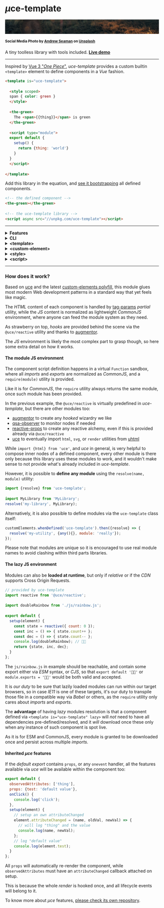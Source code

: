 # <em>µ</em>ce-template

![green field](./test/uce-template-head.jpg)

<sup>**Social Media Photo by [Andrew Seaman](https://unsplash.com/@amseaman) on [Unsplash](https://unsplash.com/)**</sup>

A tiny toolless library with tools included. **[Live demo](https://webreflection.github.io/uce-template/test/)**

- - -

Inspired by [Vue 3 "_One Piece_"](https://github.com/vuejs/vue-next/releases/tag/v3.0.0), _uce-template_ provides a custom builtin `<template>` element to define components in a _Vue_ fashion.

```html
<template is="uce-template">

  <style scoped>
  span { color: green }
  </style>

  <the-green>
    The <span>{{thing}}</span> is green
  </the-green>

  <script type="module">
  export default {
    setup() {
      return {thing: 'world'}
    }
  }
  </script>

</template>
```

Add this library in the equation, and [see it bootstrapping](https://codepen.io/WebReflection/pen/xxVMgZx?editors=1000) all defined components.

```html
<!-- the defined component -->
<the-green></the-green>

<!-- the uce-template library -->
<script async src="//unpkg.com/uce-template"></script>
```

- - -

<details>
  <summary><strong>Features</strong></summary>
  <div>

  * **SSR** compatibility out of the box: components definitions land *once* so no duplicated templates are needed in both layout and *JS*
  * a simple **CLI** that converts any html page or component into its minified version and, optionally, *Babel* transpilation
  * **Custom Elements** based, including builtin extends, so that *IE11*, *Safari*, or any other browser, will work right away
  * optionally **lazy** `<template lazy>` component, to resolve their definition only when live
  * optionally **shadow**ed `<custom-element shadow>` components, and optionally shadowed `<style shadow>` styles
  * a variety of pre-defined modules to import, including a virtual `@uce` module, to create reactive *UIs* and more
  * a runtime *ESM -> CommonJS* **module** system, where relative dependencies are [resolved (once) lazily](#the-lazy-js-environment), but any imported [module can be pre-defined](#the-module-js-environment) through the `resolve(name, module)` exported utility
  * everything pre-bundled fits into *10K* gzipped budget, or *9K* via brotli 🦄

#### Goals

  * demonstrate that tools and tooling can be optional, thanks to the current state of the *Web*
  * avoid any debate regarding duplicated code and re-hydration cost: each component can be served through static pages or dynamic *SSR*, without needing duplicated code around
  * being ahead of time providing the long discussed partial templates already, improving the previous *HTML Imports* idea, which has been dropped anyway, and simplifying scoped styles via auto prefixes or shadow dom
  * being extremely developer friendly with a script anyone can add on any page to start with, with the optional tooling offered by the module itself to optimize stand alone components, or even whole *HTML* pages

  </div>
</details>

<details>
  <summary><strong>CLI</strong></summary>
  <div>

While it's suggested to install the *CLI* globally, due some not-super-light dependency, it's still an `npx` command away:

```sh
# check all options and usage
npx uce-template --help

# works with files
npx uce-template my-component.html

# works with stdin
cat my-component.html | uce-template
```

That's it, but of course we should be sure that produced layout still works as expected 👍

  </div>
</details>

<details>
  <summary><strong>&lt;template&gt;</strong></summary>
  <div>

Any template that extends `uce-template` *must* contain at least a custom element in it, either regular, or built-in extend:

```html
<!-- register regular-element -->
<template is="uce-template">
  <regular-element>
    regular
  </regular-element>
</template>

<!-- register builtin-element as div -->
<template is="uce-template">
  <div is="builtin-element">
    builtin
  </div>
</template>
```

Any template *might* contain a single `<script>` tag, and/or one or more `<style>` definitions.


#### &lt;slot&gt;

If a component contains `{{slot.name}}` definitions, nodes from the living *HTML*, before the component gets upgraded, will be placed in there once live.

See this [live example](https://codepen.io/WebReflection/pen/OJNdZPB?editors=1000) to understand more.

  </div>
</details>

<details>
  <summary><strong>&lt;custom-element&gt;</strong></summary>
  <div>

Each "*component*" might define itself with, or without, its own static, or dynamic, content.

Such *content* will be used to render each custom element once "*mounted*" (live) and per each reactive state change.

All **dynamic parts** must be wrapped within `{{dynamic}}` curly brackets as shown here:

```html
<my-counter>
  <button onclick={{dec}}> - </button>
  <span>{{state.count}}</span>
  <button onclick={{inc}}> + </button>
</my-counter>
```

The `state`, `dec`, and `inc` references will be passed along through the script node, if any.

Regarding **ShadowDOM**, its polyfill is not included in this project but it's possible to define a component through its *shadow root* by adding a *shadow* attribute:

```html
<my-counter shadow>
  <!-- this content will be in the shadowRoot -->
  <button onclick={{dec}}> - </button>
  <span>{{state.count}}</span>
  <button onclick={{inc}}> + </button>
</my-counter>
```

The `shadow` attribute is `open` by default, but it can also be specified as `shadow=closed`.

  </div>
</details>

<details>
  <summary><strong>&lt;style&gt;</strong></summary>
  <div>

A component can have *one or more* styles in it, within a specific *scope*:

  * a generic `<style>` will apply its content globally, useful to address `my-counter + my-counter {...}` cases, as example
  * a `<style scoped>` will apply its content prefixed with the Custom Element name (i.e. `my-counter span, my-counter button {...}`)
  * a `<style shadow>` will apply its content on top of the *shadowRoot*, assuming the component is defined with a `shadow` attribute

There is nothing special to consider here, except that *global* styles might interfere with *IE11* if too obtrusive, as once again *IE11* doesn't understand the `<template>` element purpose and behavior.

  </div>
</details>

<details>
  <summary><strong>&lt;script&gt;</strong></summary>
  <div>

A definition can contain only *one script tag* in it, and such *script* will be virtually handled like a *module*.

Since *IE11* is *not* compatible with `<template>` elements, if the `type` is not specified, *IE11* will try to evaluate all scripts on the page right-away.

Accordingly, the `type` attribute can really have any value, as it's completely irrelevant for this library, but such value must not be IE11 compatible, and `module` is just one value that *IE11* would ignore.

The script *might* contain a `default export`, or even a `module.exports = ...`, where such export *might* have a `setup(element) { ... }` method that returns what the *dynamic* parts of the component expect:

```html
<script type="module">
import {reactive} from '@uce';
export default {
  setup(element) {
    const state = reactive({ count: 0 });
    const inc = () => { state.count++ };
    const dec = () => { state.count-- };
    return {state, inc, dec};
  }
};
</script>
```

The `@uce` *reactive* helper makes it possible to automatically update the view whenever one of its properties changes.

To know more about reactive changes, please [read this Medium post](https://medium.com/@WebReflection/reactive-state-for-data-dom-78332ddafd0e).

  </div>
</details>

- - -

### How does it work?

Based on [uce](https://github.com/WebReflection/uce#readme) and the latest [custom-elements polyfill](https://github.com/ungap/custom-elements#readme), this module glues most modern Web development patterns in a standard way that yet feels like magic.

The *HTML* content of each component is handled by [tag-params](https://github.com/WebReflection/tag-params#readme) *partial* utility, while the *JS* content is normalized as lightweight *CommonJS* environment, where anyone can feed the module system as they need.

As strawberry on top, *hooks* are provided behind the scene via the `@uce/reactive` utility and thanks to [augmentor](https://github.com/WebReflection/augmentor#readme).

The *JS* environment is likely the most complex part to grasp though, so here some extra detail on how it works.


#### The module JS environment

The component script definition happens in a virtual `Function` sandbox, where all *imports* and *exports* are normalized as *CommonJS*, and a `require(module)` utility is provided.

Like it is for *CommonJS*, the `require` utility always returns the same module, once such module has been provided.

In the previous example, the `@uce/reactive` is virtually predefined in *uce-template*, but there are other modules too:

  * [augmentor](https://github.com/WebReflection/augmentor#readme) to create any *hooked* wizardry we like
  * [qsa-observer](https://github.com/WebReflection/qsa-observer#readme) to monitor nodes if needed
  * [reactive-props](https://github.com/WebReflection/reactive-props#readme) to create any reactive alchemy, even if this is provided already via `@uce/reactive`
  * [uce](https://github.com/WebReflection/uce#readme) to eventually import `html`, `svg`, or `render` utilities from [uhtml](https://github.com/WebReflection/uce#readme)

While `import {html} from 'uce'`, and *uce* in general, is very helpful to compose inner nodes of a defined component, every other module is there only because this library uses these modules to work, and it wouldn't make sense to not provide what's already included in *uce-template*.

However, it is possible to **define any module** using the `resolve(name, module)` utility:

```js
import {resolve} from 'uce-template';

import MyLibrary from 'MyLibrary';
resolve('my-library', MyLibrary);
```

Alternatively, it is also possible to define modules via the `uce-template` class itself:

```js
customElements.whenDefined('uce-template').then({resolve} => {
  resolve('my-utility', {any(){}, module: 'really'});
});
```

Please note that modules are unique so it is encouraged to use real module names to avoid clashing within third parts libraries.


#### The lazy JS environment

Modules can also be **loaded at runtime**, but only if *relative* or if the *CDN* supports Cross Origin Requests.

```js
// provided by uce-template
import reactive from '@uce/reactive';

import doubleRainbow from './js/rainbow.js';

export default {
  setup(element) {
    const state = reactive({ count: 0 });
    const inc = () => { state.count++ };
    const dec = () => { state.count-- };
    console.log(doubleRainbow); // 🌈🌈
    return {state, inc, dec};
  }
};
```

The `js/rainbow.js` in example should be reachable, and contain some export either via *ESM* syntax, or *CJS*, so that `export default '🌈🌈'` or `module.exports = '🌈🌈'` would be both valid and accepted.

It is *our duty* to be sure that lazily loaded modules can run within our target browsers, so in case *IE11* is one of these targets, it's our duty to transpile those file in a compatible way via *Babel* or others, as the `require` utility only cares about *imports* and *exports*.

The **advantage** of having *lazy* modules resolution is that a component defined via `<template is="uce-template" lazy>` will *not* need to have all dependencies pre-defined/resolved, and it *will* download once these only when any instance of such component is spot live.

As it is for ESM and CommonJS, every module is granted to be downloaded once and persist across multiple *imports*.


#### Inherited _µce_ features

If the *default export* contains `props`, or any `onevent` handler, all the features available via *uce* will be available within the component too:

```js
export default {
  observedAttributes: ['thing'],
  props: {test: 'default value'},
  onClick() {
    console.log('click');
  },
  setup(element) {
    // setup an own attributeChanged
    element.attributeChanged = (name, oldVal, newVal) => {
      // will log "thing" and the value
      console.log(name, newVal);
    };
    // log "default value"
    console.log(element.test);
  }
};
```

All `props` will automatically re-render the component, while `observedAttributes` must have an `attributeChanged` callback attached on setup.

This is because the whole *render* is hooked once, and all lifecycle events will belong to it.

To know more about _µce_ features, [please check its own repository](https://github.com/WebReflection/uce#readme).
